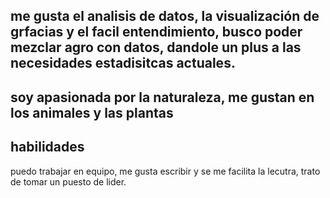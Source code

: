 

 

## me gusta el analisis de datos, la visualización de grfacias y el facil entendimiento, busco poder mezclar agro con datos, dandole un plus a las necesidades estadisitcas actuales.

 ## soy apasionada por la naturaleza, me gustan en los animales y las plantas




## habilidades 
puedo trabajar en equipo, me gusta escribir y se me facilita la lecutra, trato de tomar un puesto de lider. 